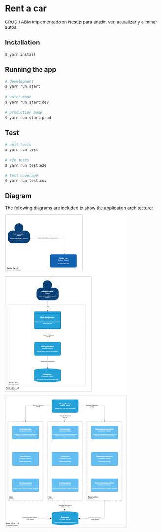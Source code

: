 # Rent a car

CRUD / ABM implementado en Nest.js para añadir, ver, actualizar y eliminar autos.

## Installation

```bash
$ yarn install
```

## Running the app

```bash
# development
$ yarn run start

# watch mode
$ yarn run start:dev

# production mode
$ yarn run start:prod
```

## Test

```bash
# unit tests
$ yarn run test

# e2e tests
$ yarn run test:e2e

# test coverage
$ yarn run test:cov
```

## Diagram

The following diagrams are included to show the application architecture:

![Diagram L1, L2, L3](./docs/rent-a-car-c4.png)
